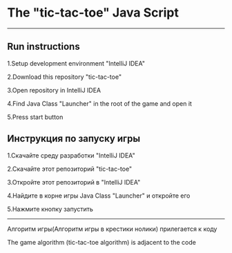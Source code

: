 # The "tic-tac-toe" Java Script

-----------------------------------------------------------------------------------

## Run instructions

1.Setup development environment "IntelliJ IDEA"

2.Download this repository "tic-tac-toe"

3.Open repository in IntelliJ IDEA

4.Find Java Class "Launcher" in the root of the game and open it

5.Press start button

## Инструкция по запуску игры

1.Скачайте среду разработки "IntelliJ IDEA"

2.Скачайте этот репозиторий "tic-tac-toe"

3.Откройте этот репозиторий в "IntelliJ IDEA"

4.Найдите в корне игры Java Class "Launcher" и откройте его

5.Нажмите кнопку запустить

-----------------------------------------------------------------------------------
Алгоритм игры(Алгоритм игры в крестики нолики) прилегается к коду

The game algorithm (tic-tac-toe algorithm) is adjacent to the code

